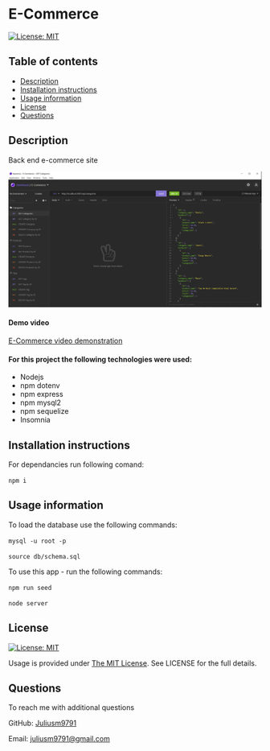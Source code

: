 # E-Commerce
 [![License: MIT](https://img.shields.io/badge/License-MIT-yellow.svg)](https://opensource.org/licenses/MIT)


  ## Table of contents
  - [Description](#description)
  - [Installation instructions](#installation-instructions)
  - [Usage information](#usage-information)
  - [License](#license)
  - [Questions](#questions)


  ## Description

  Back end e-commerce site 
  
  
  ![E-Commerce](./images/screen.jpg)

  #### Demo video

  [E-Commerce video demonstration](https://)

  #### For this project the following technologies were used:
  * Nodejs
  * npm dotenv
  * npm express
  * npm mysql2
  * npm sequelize
  * Insomnia 


  ## Installation instructions

  For dependancies run following comand:

  ```npm i```

  ## Usage information

  To load the database use the following commands:

  ``mysql -u root -p``

  ``source db/schema.sql``
  

  To use this app - run the following commands:

  ``npm run seed``

  ``node server``

  ## License

  [![License: MIT](https://img.shields.io/badge/License-MIT-yellow.svg)](https://opensource.org/licenses/MIT)

  Usage is provided under [The MIT License](https://opensource.org/licenses/MIT). See LICENSE for the full details.

  ## Questions

  To reach me with additional questions

  GitHub: [Juliusm9791](https://github.com/Juliusm9791)

  Email: juliusm9791@gmail.com
